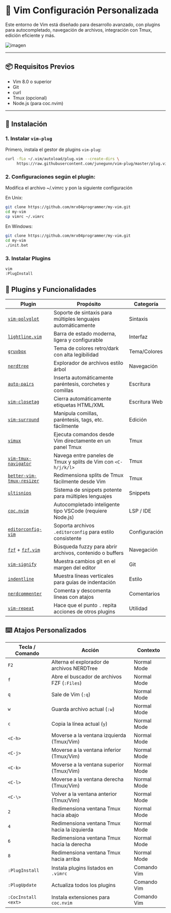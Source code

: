 
# 🚀 Vim Configuración Personalizada

Este entorno de Vim está diseñado para desarrollo avanzado, con plugins para autocompletado, navegación de archivos, integración con Tmux, edición eficiente y más.

![imagen](https://github.com/user-attachments/assets/e0dc02d2-5036-4238-9045-43c87b664d0c)

---

## 📦 Requisitos Previos

- Vim 8.0 o superior
- Git
- curl
- Tmux (opcional)
- Node.js (para coc.nvim)

---

## 🔧 Instalación

### 1. Instalar `vim-plug`

Primero, instala el gestor de plugins `vim-plug`:

```bash
curl -fLo ~/.vim/autoload/plug.vim --create-dirs \
     https://raw.githubusercontent.com/junegunn/vim-plug/master/plug.vim
```
### 2. Configuraciones según el plugin:

Modifica el archivo ~/.vimrc y pon la siguiente configuración

En Unix:
```bash
git clone https://github.com/mrx04programmer/my-vim.git
cd my-vim
cp vimrc ~/.vimrc
```
En Windows:
```bash
git clone https://github.com/mrx04programmer/my-vim.git
cd my-vim
./init.bat
```
### 3. Instalar Plugins
```bash
vim
:PlugInstall

```
## 🔌 Plugins y Funcionalidades

| Plugin | Propósito | Categoría |
|--------|-----------|-----------|
| [`vim-polyglot`](https://github.com/sheerun/vim-polyglot) | Soporte de sintaxis para múltiples lenguajes automáticamente | Sintaxis |
| [`lightline.vim`](https://github.com/itchyny/lightline.vim) | Barra de estado moderna, ligera y configurable | Interfaz |
| [`gruvbox`](https://github.com/morhetz/gruvbox) | Tema de colores retro/dark con alta legibilidad | Tema/Colores |
| [`nerdtree`](https://github.com/preservim/nerdtree) | Explorador de archivos estilo árbol | Navegación |
| [`auto-pairs`](https://github.com/jiangmiao/auto-pairs) | Inserta automáticamente paréntesis, corchetes y comillas | Escritura |
| [`vim-closetag`](https://github.com/alvan/vim-closetag) | Cierra automáticamente etiquetas HTML/XML | Escritura Web |
| [`vim-surround`](https://github.com/tpope/vim-surround) | Manipula comillas, paréntesis, tags, etc. fácilmente | Edición |
| [`vimux`](https://github.com/benmills/vimux) | Ejecuta comandos desde Vim directamente en un panel Tmux | Tmux |
| [`vim-tmux-navigator`](https://github.com/christoomey/vim-tmux-navigator) | Navega entre paneles de Tmux y splits de Vim con `<C-h/j/k/l>` | Tmux |
| [`better-vim-tmux-resizer`](https://github.com/RyanMillerC/better-vim-tmux-resizer) | Redimensiona splits de Tmux fácilmente desde Vim | Tmux |
| [`ultisnips`](https://github.com/sirver/ultisnips) | Sistema de snippets potente para múltiples lenguajes | Snippets |
| [`coc.nvim`](https://github.com/neoclide/coc.nvim) | Autocompletado inteligente tipo VSCode (requiere Node.js) | LSP / IDE |
| [`editorconfig-vim`](https://github.com/editorconfig/editorconfig-vim) | Soporta archivos `.editorconfig` para estilo consistente | Configuración |
| [`fzf`](https://github.com/junegunn/fzf) + [`fzf.vim`](https://github.com/junegunn/fzf.vim) | Búsqueda fuzzy para abrir archivos, contenido o buffers | Navegación |
| [`vim-signify`](https://github.com/mhinz/vim-signify) | Muestra cambios git en el margen del editor | Git |
| [`indentline`](https://github.com/Yggdroot/indentLine) | Muestra líneas verticales para guías de indentación | Estilo |
| [`nerdcommenter`](https://github.com/preservim/nerdcommenter) | Comenta y descomenta líneas con atajos | Comentarios |
| [`vim-repeat`](https://github.com/tpope/vim-repeat) | Hace que el punto `.` repita acciones de otros plugins | Utilidad |

## ⌨️ Atajos Personalizados

| Tecla / Comando      | Acción                                         | Contexto        |
|----------------------|-----------------------------------------------|-----------------|
| `F2`                 | Alterna el explorador de archivos NERDTree    | Normal Mode     |
| `f`                  | Abre el buscador de archivos FZF (`:Files`)   | Normal Mode     |
| `q`                  | Sale de Vim (`:q`)                             | Normal Mode     |
| `w`                  | Guarda archivo actual (`:w`)                  | Normal Mode     |
| `c`                  | Copia la línea actual (`y`)                   | Normal Mode     |
| `<C-h>`              | Moverse a la ventana izquierda (Tmux/Vim)     | Normal Mode     |
| `<C-j>`              | Moverse a la ventana inferior (Tmux/Vim)      | Normal Mode     |
| `<C-k>`              | Moverse a la ventana superior (Tmux/Vim)      | Normal Mode     |
| `<C-l>`              | Moverse a la ventana derecha (Tmux/Vim)       | Normal Mode     |
| `<C-\>`              | Volver a la ventana anterior (Tmux/Vim)       | Normal Mode     |
| `2`                  | Redimensiona ventana Tmux hacia abajo         | Normal Mode     |
| `4`                  | Redimensiona ventana Tmux hacia la izquierda  | Normal Mode     |
| `6`                  | Redimensiona ventana Tmux hacia la derecha    | Normal Mode     |
| `8`                  | Redimensiona ventana Tmux hacia arriba        | Normal Mode     |
| `:PlugInstall`       | Instala plugins listados en `.vimrc`          | Comando Vim     |
| `:PlugUpdate`        | Actualiza todos los plugins                   | Comando Vim     |
| `:CocInstall <ext>`  | Instala extensiones para `coc.nvim`           | Comando Vim     |

